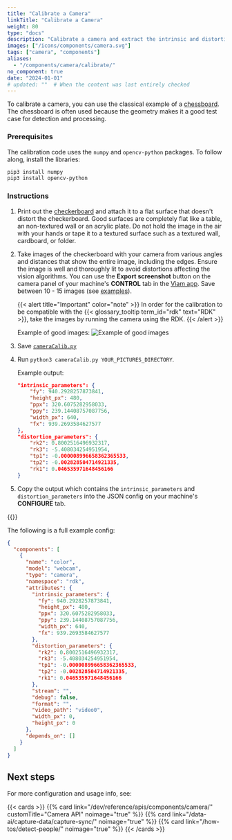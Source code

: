 ```yaml
---
title: "Calibrate a Camera"
linkTitle: "Calibrate a Camera"
weight: 80
type: "docs"
description: "Calibrate a camera and extract the intrinsic and distortion parameters."
images: ["/icons/components/camera.svg"]
tags: ["camera", "components"]
aliases:
  - "/components/camera/calibrate/"
no_component: true
date: "2024-01-01"
# updated: ""  # When the content was last entirely checked
---
```


To calibrate a camera, you can use the classical example of a [chessboard](https://en.wikipedia.org/wiki/Chessboard_detection).
The chessboard is often used because the geometry makes it a good test case for detection and processing.

### Prerequisites

The calibration code uses the `numpy` and `opencv-python` packages.
To follow along, install the libraries:

```sh {class="command-line" data-prompt="$"}
pip3 install numpy
pip3 install opencv-python
```

### Instructions

1. Print out the [checkerboard](https://github.com/viam-labs/camera-calibration/blob/main/Checkerboard-A4-25mm-8x6.pdf) and attach it to a flat surface that doesn't distort the checkerboard.
   Good surfaces are completely flat like a table, an non-textured wall or an acrylic plate.
   Do not hold the image in the air with your hands or tape it to a textured surface such as a textured wall, cardboard, or folder.
2. Take images of the checkerboard with your camera from various angles and distances that show the entire image, including the edges.
   Ensure the image is well and thoroughly lit to avoid distortions affecting the vision algorithms.
   You can use the **Export screenshot** button on the camera panel of your machine's **CONTROL** tab in the [Viam app](https://app.viam.com).
   Save between 10 - 15 images (see [examples](https://github.com/viam-labs/camera-calibration#example-images)).

   {{< alert title="Important" color="note" >}}
   In order for the calibration to be compatible with the {{< glossary_tooltip term_id="rdk" text="RDK" >}}, take the images by running the camera using the RDK.
   {{< /alert >}}

   Example of good images:
   ![Example of good images](/components/camera/calibrate/example-images.png)

3. Save [`cameraCalib.py`](https://github.com/viam-labs/camera-calibration/blob/main/cameraCalib.py)
4. Run `python3 cameraCalib.py YOUR_PICTURES_DIRECTORY`.

   Example output:

   ```json {class="line-numbers linkable-line-numbers"}
   "intrinsic_parameters": {
       "fy": 940.2928257873841,
       "height_px": 480,
       "ppx": 320.6075282958033,
       "ppy": 239.14408757087756,
       "width_px": 640,
       "fx": 939.2693584627577
   },
   "distortion_parameters": {
       "rk2": 0.8002516496932317,
       "rk3": -5.408034254951954,
       "tp1": -0.000008996658362365533,
       "tp2": -0.002828504714921335,
       "rk1": 0.046535971648456166
   }
   ```

5. Copy the output which contains the `intrinsic_parameters` and `distortion_parameters` into the JSON config on your machine's **CONFIGURE** tab.

{{<imgproc src="/components/camera/camera_tutorial_copy_paste.png" resize="800x" declaredimensions=true alt="Config tab with configuration snippet highlighted">}}

The following is a full example config:

```json {class="line-numbers linkable-line-numbers"}
{
  "components": [
    {
      "name": "color",
      "model": "webcam",
      "type": "camera",
      "namespace": "rdk",
      "attributes": {
        "intrinsic_parameters": {
          "fy": 940.2928257873841,
          "height_px": 480,
          "ppx": 320.6075282958033,
          "ppy": 239.14408757087756,
          "width_px": 640,
          "fx": 939.2693584627577
        },
        "distortion_parameters": {
          "rk2": 0.8002516496932317,
          "rk3": -5.408034254951954,
          "tp1": -0.000008996658362365533,
          "tp2": -0.002828504714921335,
          "rk1": 0.046535971648456166
        },
        "stream": "",
        "debug": false,
        "format": "",
        "video_path": "video0",
        "width_px": 0,
        "height_px": 0
      },
      "depends_on": []
    }
  ]
}
```

## Next steps

For more configuration and usage info, see:

{{< cards >}}
{{% card link="/dev/reference/apis/components/camera/" customTitle="Camera API" noimage="true" %}}
{{% card link="/data-ai/capture-data/capture-sync/" noimage="true" %}}
{{% card link="/how-tos/detect-people/" noimage="true" %}}
{{< /cards >}}
